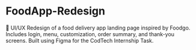 # FoodApp-Redesign
🎨 UI/UX Redesign of a food delivery app landing page inspired by Foodgo.  Includes login, menu, customization, order summary, and thank-you screens.  Built using Figma for the CodTech Internship Task.
